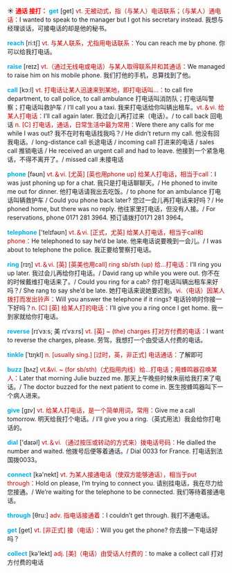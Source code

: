 ☀ <font color="red">**通话 接打：**</font>
<font color="sky blue">**get**</font> [ɡet] 
<font color="#c00000">vt. 无被动式，指（与某人）电话联系；（与某人）通电话：</font>I wanted to speak to the manager but I got his secretary instead. 我想与经理谈话，可接电话的却是他的秘书。

<font color="sky blue">**reach**</font> [ri:tʃ] 
<font color="#c00000">vt. 与某人联系，尤指用电话联系：</font>You can reach me by phone. 你可以给我打电话。

<font color="sky blue">**raise**</font> [reɪz] 
<font color="#c00000">vt.（通过无线电或电话）与某人取得联系并和其通话：</font>We managed to raise him on his mobile phone. 我们打他的手机，总算找到了他。

<font color="sky blue">**call**</font> [kɔ:l] 
<font color="#c00000">vt. 打电话让某人迅速来到某地，即打电话叫…：</font>to call fire department, to call police, to call ambulance 打电话叫消防队；打电话叫警察；打电话叫救护车 / I’ll call you a taxi. 我来打电话给你叫辆出租车。<font color="#c00000">vt.＆vi. 给某人打电话：</font>I’ll call again later. 我过会儿再打过来（电话）。/ to call back 回电话 <font color="#c00000">n. [C] 打电话，通话，日常生活中最为常用：</font>Were there any calls for me while I was out? 我不在时有电话找我吗？/ He didn’t return my call. 他没有回我电话。/ long-distance call 长途电话 / incoming call 打进来的电话 / sales call 推销电话 / He received an urgent call and had to leave. 他接到一个紧急电话，不得不离开了。/ missed call 未接电话

<font color="sky blue">**phone**</font> [fəʊn] 
<font color="#c00000">vt.＆vi. [尤英] [英也用phone up] 给某人打电话，相当于call：</font>I was just phoning up for a chat. 我只是打电话聊聊天。/ He phoned to invite me out for dinner. 他打电话请我出去吃饭。/ to phone for an ambulance 打电话叫辆救护车 / Could you phone back later? 您过一会儿再打电话来好吗？/ He phoned home, but there was no reply. 他往家里打电话，但没有人接。/ For reservations, phone 0171 281 3964. 预订请拨打0171 281 3964。

<font color="sky blue">**telephone**</font> ['telɪfəʊn] 
<font color="#c00000">vt.＆vi. [正式，尤英] 给某人打电话，相当于call和phone：</font>He telephoned to say he’d be late. 他来电话说要晚到一会儿。/ I was about to telephone the police. 我正要给警察打电话。

<font color="sky blue">**ring**</font> [rɪŋ] 
<font color="#c00000">vt.＆vi. [英] [英美也用call] ring sb/sth (up) 给…打电话：</font>I’ll ring you up later. 我过会儿再给你打电话。/ David rang up while you were out. 你不在的时候戴维打电话来了。/ Could you ring for a cab? 你打电话叫辆出租车来好吗？/ She rang to say she’d be late. 她打电话来说她要迟到。<font color="#c00000">vi.（电话）因某人拨打而发出铃声：</font>Will you answer the telephone if it rings? 电话铃响时你接一下好吗？<font color="#c00000">n. [C] [英] 给某人打的电话：</font>I’ll give you a ring once I get home. 我一到家就给你打电话。
                           
<font color="sky blue">**reverse**</font> [rɪˈvɜ:s; 美 rɪˈvɜ:rs]
<font color="#c00000">vt. [英] ~ (the) charges 打对方付费的电话：</font>I want to reverse the charges, please. 劳驾，我想打一个由受话人付费的电话。
      
<font color="sky blue">**tinkle**</font> [ˈtɪŋkl]
<font color="#c00000">n. [usually sing.] [过时，英，非正式] 电话通话：</font>了解即可

<font color="sky blue">**buzz**</font> [bʌz]
<font color="#c00000">vt.&vi. ~ (for sb/sth)（尤指用内线）给…打电话；用蜂鸣器召唤某人：</font>Later that morning Julie buzzed me. 那天上午晚些时候朱丽给我打来了电话。/ The doctor buzzed for the next patient to come in. 医生按蜂鸣器叫下一个病人进来。

<font color="sky blue">**give**</font> [ɡɪv] 
<font color="#c00000">vt. 给某人打电话，是一个简单用词，常用：</font>Give me a call tomorrow. 明天给我打个电话。/ I’ll give you a ring.（英式用法）我会给你打电话的。

<font color="sky blue">**dial**</font> ['daɪəl] 
<font color="#c00000">vt.＆vi.（通过按压或转动的方式来）拨电话号码：</font>He dialled the number and waited. 他拨号后便等着通话。/ Dial 0033 for France. 打电话到法国拨0033。

<font color="sky blue">**connect**</font> [kə'nekt] 
<font color="#c00000">vt. 为某人接通电话（使双方能够通话），相当于put through：</font>Hold on please, I’m trying to connect you. 请别挂电话，我在尽力给您接通。/ We’re waiting for the telephone to be connected. 我们等待着接通电话。

<font color="sky blue">**through**</font> [θru:] 
<font color="#c00000">adv. 指电话接通着：</font>I couldn’t get through. 我打不通电话。

<font color="sky blue">**get**</font> [ɡet] 
<font color="#c00000">vt. [非正式] 接（电话）：</font>Will you get the phone? 你去接一下电话好吗？

<font color="sky blue">**collect**</font> [kə'lekt] 
<font color="#c00000">adj. [美]（电话）由受话人付费的：</font>to make a collect call 打对方付费的电话

